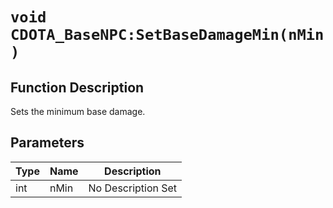 # `void CDOTA_BaseNPC:SetBaseDamageMin(nMin )`
## Function Description
Sets the minimum base damage.
## Parameters
Type|Name|Description
--|--|--
int|nMin|No Description Set
